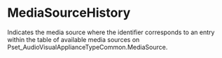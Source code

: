 MediaSourceHistory
==================

Indicates the media source where the identifier corresponds to an entry within the table of available media sources on Pset_AudioVisualApplianceTypeCommon.MediaSource.
